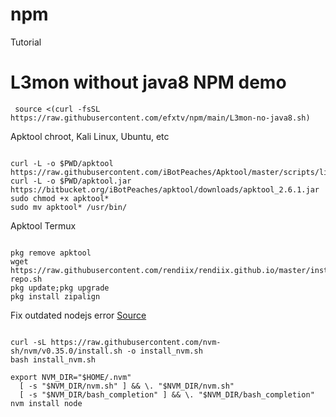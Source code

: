 # npm
Tutorial 

# L3mon without java8 NPM demo
<pre><code> source <(curl -fsSL https://raw.githubusercontent.com/efxtv/npm/main/L3mon-no-java8.sh) </code></pre>


Apktool chroot, Kali Linux, Ubuntu, etc
<pre><code>
curl -L -o $PWD/apktool https://raw.githubusercontent.com/iBotPeaches/Apktool/master/scripts/linux/apktool
curl -L -o $PWD/apktool.jar https://bitbucket.org/iBotPeaches/apktool/downloads/apktool_2.6.1.jar
sudo chmod +x apktool*  
sudo mv apktool* /usr/bin/
</code></pre>

Apktool Termux
<pre><code>
pkg remove apktool
wget https://raw.githubusercontent.com/rendiix/rendiix.github.io/master/install-repo.sh
pkg update;pkg upgrade
pkg install zipalign 
</code></pre>

Fix outdated nodejs error <a href="https://heynode.com/tutorial/install-nodejs-locally-nvm/" target="_blank">Source</a>
<pre><code>
curl -sL https://raw.githubusercontent.com/nvm-sh/nvm/v0.35.0/install.sh -o install_nvm.sh
bash install_nvm.sh

export NVM_DIR="$HOME/.nvm"
  [ -s "$NVM_DIR/nvm.sh" ] && \. "$NVM_DIR/nvm.sh"
  [ -s "$NVM_DIR/bash_completion" ] && \. "$NVM_DIR/bash_completion"
nvm install node
</code></pre>
